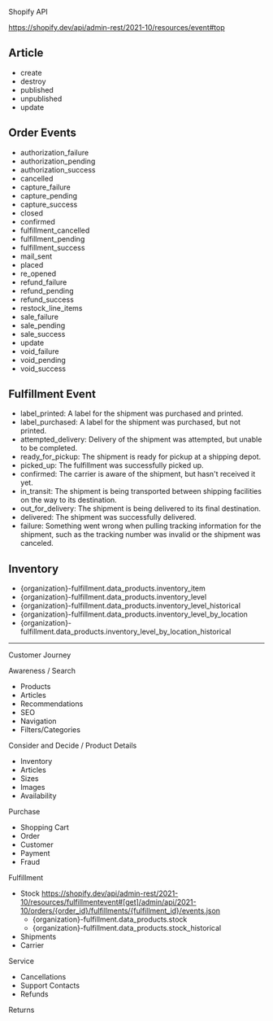 Shopify API

https://shopify.dev/api/admin-rest/2021-10/resources/event#top

Article
---
- create
- destroy
- published
- unpublished
- update

Order Events
---
- authorization_failure
- authorization_pending
- authorization_success
- cancelled
- capture_failure
- capture_pending
- capture_success
- closed
- confirmed
- fulfillment_cancelled
- fulfillment_pending
- fulfillment_success
- mail_sent
- placed
- re_opened
- refund_failure
- refund_pending
- refund_success
- restock_line_items
- sale_failure
- sale_pending
- sale_success
- update
- void_failure
- void_pending
- void_success

Fulfillment Event
---
- label_printed: A label for the shipment was purchased and printed.
- label_purchased: A label for the shipment was purchased, but not printed.
- attempted_delivery: Delivery of the shipment was attempted, but unable to be completed.
- ready_for_pickup: The shipment is ready for pickup at a shipping depot.
- picked_up: The fulfillment was successfully picked up.
- confirmed: The carrier is aware of the shipment, but hasn't received it yet.
- in_transit: The shipment is being transported between shipping facilities on the way to its destination.
- out_for_delivery: The shipment is being delivered to its final destination.
- delivered: The shipment was successfully delivered.
- failure: Something went wrong when pulling tracking information for the shipment, such as the tracking number was invalid or the shipment was canceled.

Inventory
---

- {organization}-fulfillment.data_products.inventory_item
- {organization}-fulfillment.data_products.inventory_level
- {organization}-fulfillment.data_products.inventory_level_historical
- {organization}-fulfillment.data_products.inventory_level_by_location
- {organization}-fulfillment.data_products.inventory_level_by_location_historical



---

Customer Journey

Awareness / Search
- Products
- Articles
- Recommendations
- SEO
- Navigation
- Filters/Categories

Consider and Decide / Product Details
- Inventory
- Articles
- Sizes
- Images
- Availability

Purchase
- Shopping Cart
- Order
- Customer
- Payment
- Fraud

Fulfillment
- Stock https://shopify.dev/api/admin-rest/2021-10/resources/fulfillmentevent#[get]/admin/api/2021-10/orders/{order_id}/fulfillments/{fulfillment_id}/events.json
    - {organization}-fulfillment.data_products.stock
    - {organization}-fulfillment.data_products.stock_historical
- Shipments
- Carrier

Service
- Cancellations
- Support Contacts
- Refunds

Returns

